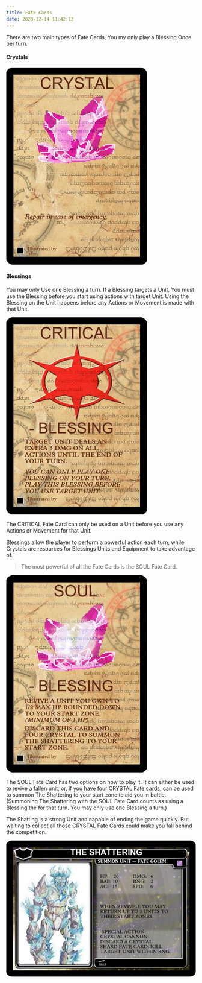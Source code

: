 ```yaml
---
title: Fate Cards
date: 2020-12-14 11:42:12
---
```


There are two main types of Fate Cards, You my only play a Blessing Once per turn.

#### Crystals

![CRYSTAL Fate Card](./fate_cards/CRYSTAL.jpg)


#### Blessings

You may only Use one Blessing a turn. If a Blessing targets a Unit, You must use the Blessing before you start using actions with target Unit. Using the Blessing on the Unit happens before any Actions or Movement is made with that Unit.

![CRITICAL Fate Card is used to give a unit extra DMG on Successful Attack Actions a Unit may take.](./fate_cards/CRITICAL.jpg)

The CRITICAL Fate Card can only be used on a Unit before you use any Actions or Movement for that Unit.


Blessings allow the player to perform a powerful action each turn, while Crystals are resources for Blessings Units and Equipment to take advantage of.


> The most powerful of all the Fate Cards is the SOUL Fate Card.

![SOUL Fate Card allows you to revive a fallen Unit that has been destroyed and not condemned back to your start zone, its equipment will remain with that Unit](./fate_cards/SOUL.jpg)


The SOUL Fate Card has two options on how to play it. It can either be used to revive a fallen unit, or, if you have four CRYSTAL Fate cards, can be used to summon The Shattering to your start zone to aid you in battle. (Summoning The Shattering with the SOUL Fate Card counts as using a Blessing the for that turn. You may only use one Blessing a turn.)

The Shatting is a strong Unit and capable of ending the game quickly. But waiting to collect all those CRYSTAL Fate Cards could make you fall behind the competition.

![THE SHATTERING!!!](./fate_cards/THE_SHATTERING.jpg)
